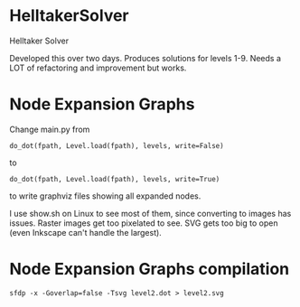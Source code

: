 # HelltakerSolver
Helltaker Solver

Developed this over two days. Produces solutions for levels 1-9.
Needs a LOT of refactoring and improvement but works.

# Node Expansion Graphs
Change main.py from

`do_dot(fpath, Level.load(fpath), levels, write=False)`

to

`do_dot(fpath, Level.load(fpath), levels, write=True)`

to write graphviz files showing all expanded nodes.

I use show.sh on Linux to see most of them, since converting to images has issues.
Raster images get too pixelated to see.
SVG gets too big to open (even Inkscape can't handle the largest).

# Node Expansion Graphs compilation
`sfdp -x -Goverlap=false -Tsvg level2.dot > level2.svg`
